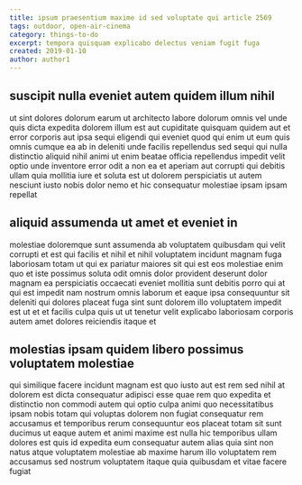 ```yaml
---
title: ipsum praesentium maxime id sed voluptate qui article 2569
tags: outdoor, open-air-cinema
category: things-to-do
excerpt: tempora quisquam explicabo delectus veniam fugit fuga
created: 2019-01-10
author: author1
---
```


## suscipit nulla eveniet autem quidem illum nihil

ut sint dolores dolorum earum ut architecto labore dolorum omnis vel unde quis dicta expedita dolorem illum est aut cupiditate quisquam quidem aut et error corporis aut ipsa sequi eligendi qui eveniet quod qui enim ut eum quis omnis cumque ea ab in deleniti unde facilis repellendus sed sequi qui nulla distinctio aliquid nihil animi ut enim beatae officia repellendus impedit velit optio unde inventore error odit a non ea et aperiam aut corrupti qui debitis ullam quia mollitia iure et soluta est ut dolorem perspiciatis ut autem nesciunt iusto nobis dolor nemo et hic consequatur molestiae ipsam ipsam repellat

## aliquid assumenda ut amet et eveniet in

molestiae doloremque sunt assumenda ab voluptatem quibusdam qui velit corrupti et est qui facilis et nihil et nihil voluptatem incidunt magnam fuga laboriosam totam ut qui ex pariatur maiores sit qui est eos molestiae enim quo et iste possimus soluta odit omnis dolor provident deserunt dolor magnam ea perspiciatis occaecati eveniet mollitia sunt debitis porro qui at qui est impedit nam nostrum omnis laborum et eaque ipsa consequuntur sit deleniti qui dolores placeat fuga sint sunt dolorem illo voluptatem impedit est ut et et facilis culpa quis ut ut tenetur velit explicabo laboriosam corporis autem amet dolores reiciendis itaque et

## molestias ipsam quidem libero possimus voluptatem molestiae

qui similique facere incidunt magnam est quo iusto aut est rem sed nihil at dolorem est dicta consequatur adipisci esse quae rem quo expedita et distinctio non commodi autem qui optio culpa animi quo necessitatibus ipsam nobis totam qui voluptas dolorem non fugiat consequatur rem accusamus et temporibus rerum consequuntur eos placeat totam sit sunt ducimus ut eaque autem et animi maxime est nulla hic temporibus ullam dolores est quis id expedita eum consequatur autem alias quia sint non natus atque voluptatem molestiae ab maxime harum illo voluptatem rem accusamus sed nostrum voluptatem itaque quia quibusdam et vitae facere fugiat
